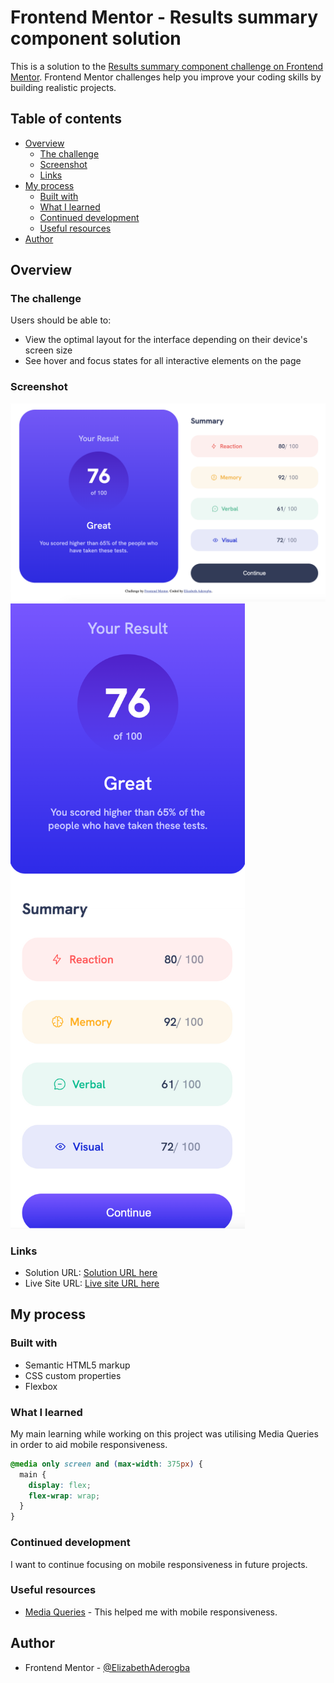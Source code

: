 # Frontend Mentor - Results summary component solution

This is a solution to the [Results summary component challenge on Frontend Mentor](https://www.frontendmentor.io/challenges/results-summary-component-CE_K6s0maV). Frontend Mentor challenges help you improve your coding skills by building realistic projects. 

## Table of contents

- [Overview](#overview)
  - [The challenge](#the-challenge)
  - [Screenshot](#screenshot)
  - [Links](#links)
- [My process](#my-process)
  - [Built with](#built-with)
  - [What I learned](#what-i-learned)
  - [Continued development](#continued-development)
  - [Useful resources](#useful-resources)
- [Author](#author)

## Overview

### The challenge

Users should be able to:

- View the optimal layout for the interface depending on their device's screen size
- See hover and focus states for all interactive elements on the page

### Screenshot

![](./desktop-solution.png)
![](./mobile-solution.png)

### Links

- Solution URL: [Solution URL here](https://github.com/ElizabethAderogba/Results-summary-component)
- Live Site URL: [Live site URL here](https://elizabethaderogba.github.io/Results-summary-component/)

## My process

### Built with

- Semantic HTML5 markup
- CSS custom properties
- Flexbox


### What I learned

My main learning while working on this project was utilising Media Queries in order to aid mobile responsiveness.

```css
@media only screen and (max-width: 375px) {
  main {
    display: flex;
    flex-wrap: wrap;
  }
}
```

### Continued development

I want to continue focusing on mobile responsiveness in future projects. 

### Useful resources

- [Media Queries](https://www.w3schools.com/css/css_rwd_mediaqueries.asp) - This helped me with mobile responsiveness.

## Author

- Frontend Mentor - [@ElizabethAderogba](https://www.frontendmentor.io/profile/ElizabethAderogba)




